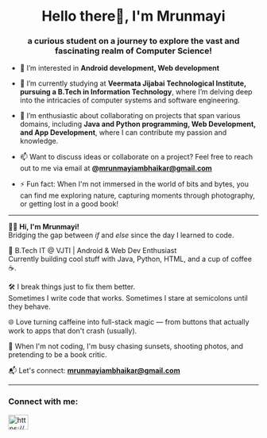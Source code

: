 <h1 align="center">Hello there👋, I'm Mrunmayi </h1>
<h3 align="center">a curious student on a journey to explore the vast and fascinating realm of Computer Science!</h3>

- 👀 I’m interested in **Android development, Web development**

- 🔭 I’m currently studying at **Veermata Jijabai Technological Institute, pursuing a B.Tech in Information Technology**, where I’m delving deep into the intricacies of computer systems and software engineering.

- 👯 I’m enthusiastic about collaborating on projects that span various domains, including **Java and Python programming, Web Development, and App Development**, where I can contribute my passion and knowledge.

- 📫 Want to discuss ideas or collaborate on a project? Feel free to reach out to me via email at **@mrunmayiambhaikar@gmail.com**

- ⚡ Fun fact: When I'm not immersed in the world of bits and bytes, you can find me exploring nature, capturing moments through photography, or getting lost in a good book!


---

👩‍💻 **Hi, I'm Mrunmayi!**  
Bridging the gap between *if* and *else* since the day I learned to code.

🚀 B.Tech IT @ VJTI | Android & Web Dev Enthusiast  
Currently building cool stuff with Java, Python, HTML, and a cup of coffee ☕.

🛠️ I break things just to fix them better.  
Sometimes I write code that works. Sometimes I stare at semicolons until they behave.

🌐 Love turning caffeine into full-stack magic — from buttons that actually work to apps that don't crash (usually).  

📸 When I'm not coding, I'm busy chasing sunsets, shooting photos, and pretending to be a book critic.

📬 Let's connect: **mrunmayiambhaikar@gmail.com**

---

<h3 align="left">Connect with me:</h3>
<p align="left">
<a href="https://www.linkedin.com/in/mrunmayi-ambhaikar/" target="blank"><img align="center" src="https://raw.githubusercontent.com/rahuldkjain/github-profile-readme-generator/master/src/images/icons/Social/linked-in-alt.svg" alt="https://www.linkedin.com/in/krish-porwal-257ab0233" height="30" width="40" /></a>
</p>

<!---
MrunmayiA/MrunmayiA is a ✨ special ✨ repository because its `README.md` (this file) appears on your GitHub profile.
You can click the Preview link to take a look at your changes.
--->
